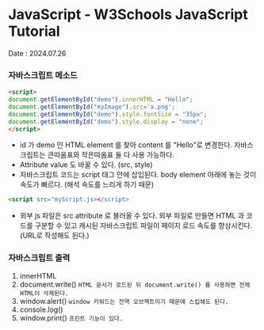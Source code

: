# JavaScript - W3Schools JavaScript Tutorial
Date : 2024.07.26

### 자바스크립트 메소드
```html
<script>
document.getElementById("demo").innerHTML = "Hello";
document.getElementById("myImage").src='a.png';
document.getElementById("demo").style.fontSize = "35px";
document.getElementById("demo").style.display = "none";
</script>
```
- id 가 demo 인 HTML element 를 찾아 content 를 "Hello"로 변경한다. 자바스크립트는 큰따옴표와 작은따옴표 둘 다 사용 가능하다.
- Attribute value 도 바꿀 수 있다. (src, style)
- 자바스크립트 코드는 script 태그 안에 삽입된다. body element 아래에 놓는 것이 속도가 빠르다. (해석 속도를 느리게 하기 때문)


```html
<script src="myScript.js></script>
```
- 외부 js 파일은 src attribute 로 불러올 수 있다. 외부 파일로 만들면 HTML 과 코드를 구분할 수 있고 캐시된 자바스크립트 파일이 페이지 로드 속도를 향상시킨다. (URL로 작성해도 된다.)

### 자바스크립트 출력
1. innerHTML
2. document.write() `HTML 문서가 로드된 뒤 document.write() 를 사용하면 전체 HTML이 삭제된다.`
3. window.alert() `window 키워드는 전역 오브젝트이기 때문에 스킵해도 된다.`
4. console.log()
5. window.print() `프린트 기능이 있다.`
